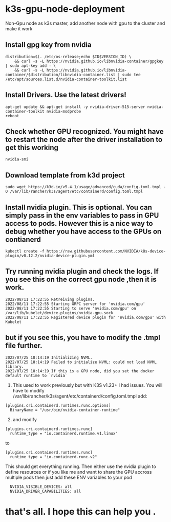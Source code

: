 # k3s-gpu-node-deployment
Non-Gpu node as k3s master, add another node with gpu to the cluster and make it work

## Install gpg key from nvidia
```
distribution=$(. /etc/os-release;echo $ID$VERSION_ID) \
    && curl -s -L https://nvidia.github.io/libnvidia-container/gpgkey | sudo apt-key add - \
    && curl -s -L https://nvidia.github.io/libnvidia-container/$distribution/libnvidia-container.list | sudo tee /etc/apt/sources.list.d/nvidia-container-toolkit.list
```
## Install Drivers. Use the latest drivers!
```
apt-get update && apt-get install -y nvidia-driver-515-server nvidia-container-toolkit nvidia-modprobe
reboot
```

## Check whether GPU recognized. You might have to restart the node after the driver installation to get this working
```
nvidia-smi
```

## Download template from k3d project
```
sudo wget https://k3d.io/v5.4.1/usage/advanced/cuda/config.toml.tmpl -O /var/lib/rancher/k3s/agent/etc/containerd/config.toml.tmpl
```

## Install nvidia plugin. This is optional. You can simply pass in the env variables to pass in GPU access to pods. However this is a nice way to debug whether you have access to the GPUs on contianerd
```
kubectl create -f https://raw.githubusercontent.com/NVIDIA/k8s-device-plugin/v0.12.2/nvidia-device-plugin.yml
```
## Try running nvidia plugin and check the logs. If you see this on the correct gpu node ,then it is work.
```
2022/08/11 17:22:55 Retreiving plugins.
2022/08/11 17:22:55 Starting GRPC server for 'nvidia.com/gpu'
2022/08/11 17:22:55 Starting to serve 'nvidia.com/gpu' on /var/lib/kubelet/device-plugins/nvidia-gpu.sock
2022/08/11 17:22:55 Registered device plugin for 'nvidia.com/gpu' with Kubelet
```
## but if you see this, you have to modify the .tmpl file further.
```
2022/07/25 18:14:19 Initializing NVML.
2022/07/25 18:14:19 Failed to initialize NVML: could not load NVML library.
2022/07/25 18:14:19 If this is a GPU node, did you set the docker default runtime to `nvidia`
```
1. This used to work previously but with K3S v1.23+ I had issues. You will have to modify /var/lib/rancher/k3s/agent/etc/containerd/config.toml.tmpl add:
```
[plugins.cri.containerd.runtimes.runc.options]
  BinaryName = "/usr/bin/nvidia-container-runtime"
```

2. and modify
```
[plugins.cri.containerd.runtimes.runc]
  runtime_type = "io.containerd.runtime.v1.linux"
```
to
```
[plugins.cri.containerd.runtimes.runc]
  runtime_type = "io.containerd.runc.v2"
```

This should get everything running. Then either use the nvidia plugin to define resources or if you like me and want to share the GPU accross multiple pods then just add these ENV variables to your pod
```
  NVIDIA_VISIBLE_DEVICES: all
  NVIDIA_DRIVER_CAPABILITIES: all
```

# that's all. I hope this can help you .


